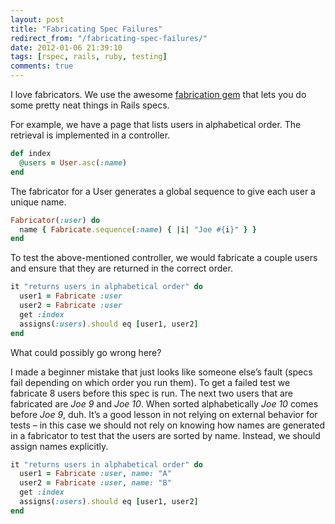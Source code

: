 ```yaml
---
layout: post
title: "Fabricating Spec Failures"
redirect_from: "/fabricating-spec-failures/"
date: 2012-01-06 21:39:10
tags: [rspec, rails, ruby, testing]
comments: true
---
```

I love fabricators. We use the awesome [fabrication gem](https://github.com/paulelliott/fabrication) that lets you do some pretty neat things in Rails specs.

For example, we have a page that lists users in alphabetical order. The retrieval is implemented in a controller.

```ruby
def index
  @users = User.asc(:name)
end
```

The fabricator for a User generates a global sequence to give each user a unique name.

```ruby
Fabricator(:user) do
  name { Fabricate.sequence(:name) { |i| "Joe #{i}" } }
end
```

To test the above-mentioned controller, we would fabricate a couple users and ensure that they are returned in the correct order.

```ruby
it "returns users in alphabetical order" do
  user1 = Fabricate :user
  user2 = Fabricate :user
  get :index
  assigns(:users).should eq [user1, user2]
end
```

What could possibly go wrong here?

I made a beginner mistake that just looks like someone else’s fault (specs fail depending on which order you run them). To get a failed test we fabricate 8 users before this spec is run. The next two users that are fabricated are _Joe 9_ and _Joe 10_. When sorted alphabetically _Joe 10_ comes before _Joe 9_, duh. It’s a good lesson in not relying on external behavior for tests – in this case we should not rely on knowing how names are generated in a fabricator to test that the users are sorted by name. Instead, we should assign names explicitly.

```ruby
it "returns users in alphabetical order" do
  user1 = Fabricate :user, name: "A"
  user2 = Fabricate :user, name: "B"
  get :index
  assigns(:users).should eq [user1, user2]
end
```
